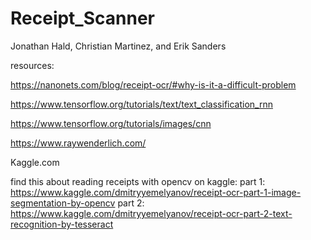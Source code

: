 # Receipt_Scanner

Jonathan Hald, Christian Martinez, and Erik Sanders

resources:

https://nanonets.com/blog/receipt-ocr/#why-is-it-a-difficult-problem

https://www.tensorflow.org/tutorials/text/text_classification_rnn

https://www.tensorflow.org/tutorials/images/cnn

https://www.raywenderlich.com/

Kaggle.com 

find this about reading receipts with opencv on kaggle:
  part 1: https://www.kaggle.com/dmitryyemelyanov/receipt-ocr-part-1-image-segmentation-by-opencv
  part 2: https://www.kaggle.com/dmitryyemelyanov/receipt-ocr-part-2-text-recognition-by-tesseract
